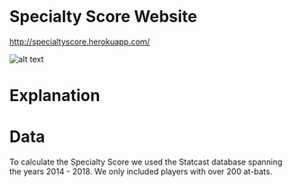 # Specialty Score Website
http://specialtyscore.herokuapp.com/

![alt text](https://github.com/jacobhallberg/SpecialtyScore/blob/master/webApp/website.PNG)

# Explanation

# Data
To calculate the Specialty Score we used the Statcast database spanning the years 2014 - 2018. We only included players with over 200 at-bats.
